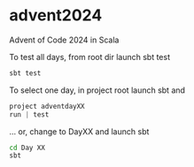 # advent2024
Advent of Code 2024 in Scala

To test all days, from root dir launch sbt test
```bash
sbt test
```

To select one day, in project root launch sbt and
```sbt
project adventdayXX
run | test
```
... or, change to DayXX and launch sbt
```bash
cd Day XX
sbt
```
